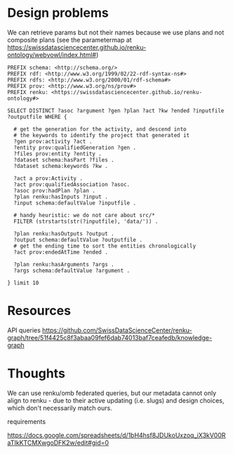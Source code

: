 # Design problems

We can retrieve params but not their names because we use plans and not composite plans (see the parametermap at https://swissdatasciencecenter.github.io/renku-ontology/webvowl/index.html#)

```
PREFIX schema: <http://schema.org/>
PREFIX rdf: <http://www.w3.org/1999/02/22-rdf-syntax-ns#>
PREFIX rdfs: <http://www.w3.org/2000/01/rdf-schema#>
PREFIX prov: <http://www.w3.org/ns/prov#>
PREFIX renku: <https://swissdatasciencecenter.github.io/renku-ontology#>

SELECT DISTINCT ?asoc ?argument ?gen ?plan ?act ?kw ?ended ?inputfile ?outputfile WHERE {

  # get the generation for the activity, and descend into
  # the keywords to identify the project that generated it
  ?gen prov:activity ?act .
  ?entity prov:qualifiedGeneration ?gen .
  ?files prov:entity ?entity .
  ?dataset schema:hasPart ?files .
  ?dataset schema:keywords ?kw .

  ?act a prov:Activity .
  ?act prov:qualifiedAssociation ?asoc.
  ?asoc prov:hadPlan ?plan .
  ?plan renku:hasInputs ?input .
  ?input schema:defaultValue ?inputfile .

  # handy heuristic: we do not care about src/*
  FILTER (strstarts(str(?inputfile), 'data/')) .

  ?plan renku:hasOutputs ?output .
  ?output schema:defaultValue ?outputfile .
  # get the ending time to sort the entities chronologically
  ?act prov:endedAtTime ?ended .

  ?plan renku:hasArguments ?args .
  ?args schema:defaultValue ?argument .

} limit 10
```


# Resources

API queries https://github.com/SwissDataScienceCenter/renku-graph/tree/51f4425c8f3abaa09fef6dab74013baf7ceafedb/knowledge-graph

# Thoughts

We can use renku/omb federated queries, but our metadata cannot only align to renku - due to their active updating (i.e. slugs) and design choices, which don't necessarily match ours.

requirements

https://docs.google.com/spreadsheets/d/1bH4hsf8JDUkoUxzoq_iX3kV00RaTIkKTCMXwgoDFK2w/edit#gid=0
